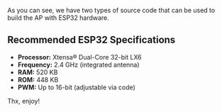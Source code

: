 As you can see, we have two types of source code that can be used to build the AP with ESP32 hardware.

## Recommended ESP32 Specifications

- **Processor:** Xtensa® Dual-Core 32-bit LX6  
- **Frequency:** 2.4 GHz (integrated antenna)  
- **RAM:** 520 KB  
- **ROM:** 448 KB  
- **PWM:** Up to 16-bit (adjustable via code)

Thx, enjoy!
